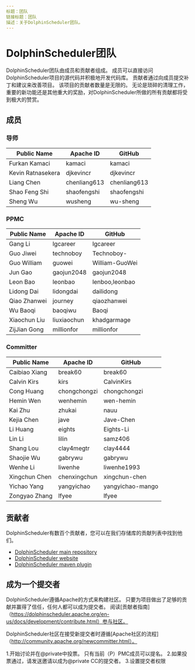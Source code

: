 ```yaml
---
标题：团队
链接标题：团队
描述：关于DolphinScheduler团队。
---
```


# DolphinScheduler团队

DolphinScheduler团队由成员和贡献者组成。 成员可以直接访问DolphinScheduler项目的源代码并积极地开发代码库。 贡献者通过向成员提交补丁和建议来改善项目。 该项目的贡献者数量是无限的。 无论是琐碎的清理工作，重要的新功能还是其他重大的奖励，对DolphinScheduler所做的所有贡献都将受到极大的赞赏。

## 成员

### 导师

| Public Name                      | Apache ID    | GitHub        |
| -------------------------------- | ------------ | ------------- |
| Furkan Kamaci                    | kamaci       | kamaci        |
| Kevin Ratnasekera                | djkevincr    | djkevincr     |
| Liang Chen                       | chenliang613 | chenliang613  |
| Shao Feng Shi                    | shaofengshi  | shaofengshi   |
| Sheng Wu                         | wusheng      | wu-sheng      |

### PPMC

| Public Name                      | Apache ID    | GitHub        |
| -------------------------------- | ------------ | ------------- |
| Gang Li                          | lgcareer     | lgcareer      |
| Guo Jiwei                        | technoboy    | Technoboy-    |
| Guo William                      | guowei       | William-GuoWei|
| Jun Gao                          | gaojun2048   | gaojun2048    |
| Leon Bao                         | leonbao      | lenboo,leonbao|
| Lidong Dai                       | lidongdai    | dailidong     |
| Qiao Zhanwei                     | journey      | qiaozhanwei   |
| Wu Baoqi                         | baoqiwu      | Baoqi         |
| Xiaochun Liu                     | liuxiaochun  | khadgarmage   |
| ZijJian Gong                     | millionfor   | millionfor    |


### Committer

| Public Name                      | Apache ID    | GitHub          |
| -------------------------------- | ------------ | --------------- |
| Caibiao Xiang                    | break60      | break60         |
| Calvin Kirs                      | kirs         | CalvinKirs      |
| Cong Huang                       | chongchongzi | chongchongzi    |
| Hemin Wen                        | wenhemin     | wen-hemin       |
| Kai Zhu                          | zhukai       | nauu            |
| Kejia Chen                       | jave         | Jave-Chen       |
| Li Huang                         | eights       | Eights-Li       |
| Lin Li                           | lilin        | samz406         |
| Shang Lou                        | clay4megtr   | clay4444        |
| Shaojie Wu                       | gabrywu      | gabrywu         |
| Wenhe Li                         | liwenhe      | liwenhe1993     |
| Xingchun Chen                    | chenxingchun | xingchun-chen   |
| Yichao Yang                      | yangyichao   | yangyichao-mango|
| Zongyao Zhang                    | lfyee        | lfyee           |


## 贡献者

DolphinScheduler有数百个贡献者，您可以在我们存储库的贡献列表中找到他们。

- [DolphinScheduler main repository](https://github.com/apache/incubator-dolphinscheduler/graphs/contributors)
- [DolphinScheduler website](https://github.com/apache/incubator-dolphinscheduler-website/graphs/contributors)
- [DolphinScheduler maven plugin](https://github.com/apache/incubator-dolphinscheduler-maven-plugin/graphs/contributors)

## 成为一个提交者

DolphinScheduler遵循Apache的方式来构建社区。 只要为项目做出了足够的贡献并赢得了信任，任何人都可以成为提交者。 阅读[贡献者指南]（https://dolphinscheduler.apache.org/en-us/docs/development/contribute.html）参与社区。

DolphinScheduler社区在接受新提交者时遵循[Apache社区的流程]（http://community.apache.org/newcommitter.html）。

1.开始讨论并在@private中投票。 只有当前（P）PMC成员可以提名。
2.如果投票通过，请发送邀请以成为@private CC的提交者。
3.设置提交者权限

